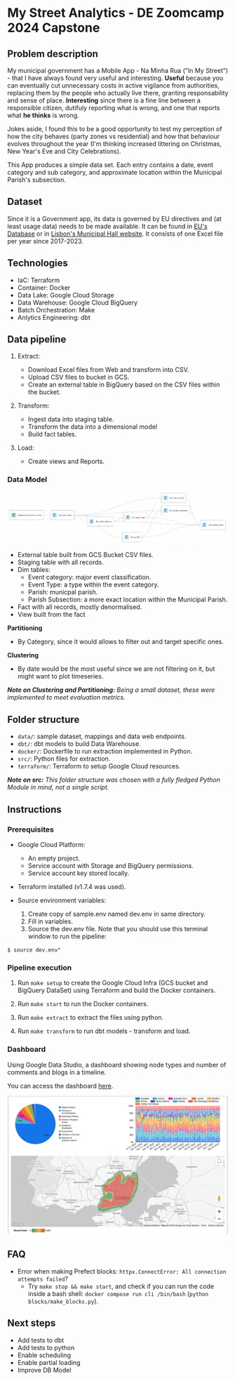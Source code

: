 # My Street Analytics - DE Zoomcamp 2024 Capstone

## Problem description

My municipal government has a Mobile App - Na Minha Rua ("In My Street") - that I have always found very useful and interesting. **Useful** because you can eventually cut unnecessary costs in active vigilance from authorities, replacing them by the people who actually live there, granting responsability and sense of place. **Interesting** since there is a fine line between a responsible citizen, dutifuly reporting what is wrong, and one that reports what **he thinks** is wrong.

Jokes aside, I found this to be a good opportunity to test my perception of how the city behaves (party zones vs residential) and how that behaviour evolves throughout the year (I'm thinking increased littering on Christmas, New Year's Eve and City Celebrations).

This App produces a simple data set. Each entry contains a date, event category and sub category, and approximate location within the Municipal Parish's subsection.

## Dataset

Since it is a Government app, its data is governed by EU directives and (at least usage data) needs to be made available. It can be found in [EU's Database](https://data.europa.eu/data/datasets/ocorrencias-na-minha-rua?locale=en) or in [Lisbon's Municipal Hall website](https://lisboaaberta.cm-lisboa.pt/index.php/pt/dados/conjuntos-de-dados). It consists of one Excel file per year since 2017-2023.


## Technologies

- IaC: Terraform
- Container: Docker
- Data Lake: Google Cloud Storage
- Data Warehouse: Google Cloud BigQuery
- Batch Orchestration: Make
- Anlytics Engineering: dbt

## Data pipeline

1. Extract: 
	- Download Excel files from Web and transform into CSV.
	- Upload CSV files to bucket in GCS.
    - Create an external table in BigQuery based on the CSV files within the bucket.

2. Transform:
	- Ingest data into staging table.
    - Transform the data into a dimensional model
    - Build fact tables.

3. Load:
    - Create views and Reports.


### Data Model
![dll](data/images/dw_dll.png)
- External table built from GCS Bucket CSV files.
- Staging table with all records.
- Dim tables:
    - Event category: major event classification.
    - Event Type: a type within the event category.
    - Parish: municpal parish.
    - Parish Subsection: a more exact location within the Municipal Parish.
- Fact with all records, mostly denormalised.
- View built from the fact


**Partitioning**

- By Category, since it would allows to filter out and target specific ones.

**Clustering**

- By date would be the most useful since we are not filtering on it, but might want to plot timeseries.

_**Note on Clustering and Partitioning:** Being a small dataset, these were implemented to meet evaluation metrics._

## Folder structure

- `data/`: sample dataset, mappings and data web endpoints.
- `dbt/`: dbt models to build Data Warehouse.
- `docker/`: Dockerfile to run extraction implemented in Python.
- `src/`: Python files for extraction.
- `terraform/`: Terraform to setup Google Cloud resources.

_**Note on src:** This folder structure was chosen with a fully fledged Python Module in mind, not a single script._


## Instructions

### Prerequisites

- Google Cloud Platform:
	- An empty project.
	- Service account with Storage and BigQuery permissions.
	- Service account key stored locally.

- Terraform installed (v1.7.4 was used).
- Source environment variables:
    1. Create copy of sample.env named dev.env in same directory.
    2. Fill in variables.
    3. Source the dev.env file. Note that you should use this terminal window to run the pipeline:

```
$ source dev.env"
```

### Pipeline execution

1. Run `make setup` to create the Google Cloud Infra (GCS bucket and BigQuery DataSet) using Terraform and build the Docker containers.

2. Run `make start` to run the Docker containers.

3. Run `make extract` to extract the files using python.

4. Run `make transform` to run dbt models - transform and load.

### Dashboard


Using Google Data Studio, a dashboard showing node types and number of comments and blogs in a timeline.

You can access the dashboard [here](https://lookerstudio.google.com/reporting/7146e196-3ce8-4b3c-9bc6-70eef2ae1ad1).

![dashboard](data/images/looker_report.png)

## FAQ

- Error when making Prefect blocks: `httpx.ConnectError: All connection attempts failed`?
	- Try `make stop && make start`, and check if you can run the code inside a bash shell: `docker compose run cli /bin/bash` (`python blocks/make_blocks.py`).

## Next steps

- Add tests to dbt
- Add tests to python
- Enable scheduling
- Enable partial loading
- Improve DB Model
